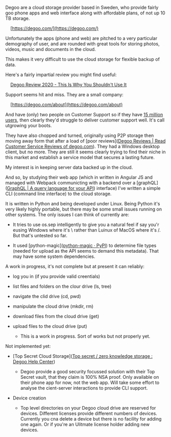 Degoo are a cloud storage provider based in Sweden, who provide fairly goo phone apps and web interface along with affordable plans, of not up 10 TB storage.

    [https://degoo.com/](https://degoo.com/)

Unfortunately the apps (phone and web) are pitched to a very particular demography of user, and are rounded with great tools for storing photos, videos, music and documents in the cloud. 

This makes it very difficult to use the cloud storage for flexible backup of data.

Here's a fairly impartial review you might find useful:

    [Degoo Review 2020 - This Is Why You Shouldn't Use It](https://cloudstorageinfo.org/degoo-review)

Support seems hit and miss. They are a small company:

    [https://degoo.com/about](https://degoo.com/about)

And have (only) two people on Customer Support so if they have [15 million users](https://www.techradar.com/news/the-best-cloud-storage#4-degoo), then  clearly they'd struggle to deliver customer support well. It's call utgrowing your boots. 

They have also chopped and turned, originally using P2P storage then moving away form that after a load of [poor reviews]([Degoo Reviews | Read Customer Service Reviews of degoo.com](https://www.trustpilot.com/review/degoo.com)). They had a Windows desktop client, but no more. They are still it seems clearly trying to find their niche in this market and establish a service model that secures a lasting future. 

My interest is in keeping server data backed up in the cloud.

And so, by studying their web app (which in written in Angular JS and managed with Webpack communicting with a backend over a [graphQL]([GraphQL | A query language for your API](https://graphql.org/)) interface) I've written a simple CLI (command line interface) to the cloud storage.

It is written in Python and being developed under Linux. Being Python it's very likely highly portable, but there may be some small issues running on other systems. The only issues I can think of currently are:

* It tries to use os.sep intelligently to give you a natural feel if say you'r eusing Windows where it's \ rather than Luinux of MacOS where it's /. But that's untested so far.

* It used [python-magic]([python-magic · PyPI](https://pypi.org/project/python-magic/)) to determine file types (needed for upload as the API seems to demand this metadata). That may have some system dependencies.

A work in progress, it's not complete but at present it can reliably:

* log you in (if you provide valid creentials)

* list files and folders on the clour drive (ls, tree)

* navigate the clid drive (cd, pwd)

* manipulate the cloud drive (mkdir, rm)

* download files from the cloud drive (get)

* upload files to the cloud drive (put)
  
  * This is a work in progress. Sort of works but not properly yet.

Not implemented yet:

* [Top Secret Cloud Storage]([Top secret / zero knowledge storage : Degoo Help Center](https://help.degoo.com/support/solutions/articles/77000065516-top-secret-zero-knowledge-storage))
  
  * Degoo provide a good security focussed solution with their Top Secret vault, that they claim is 100% NSA proof.  Only available on their phone app for now, not the web app. Will take some effort to analyse the cient-server interactions to provide CLI support.

* Device creation
  
  * Top level directories on your Degoo cloud drive are reserved for devices. Different licenses provide different numbers of devices. Currently you cna delete a device but there is no facility for adding one again. Or if you're an Ulitmate license holder adding new devices.
